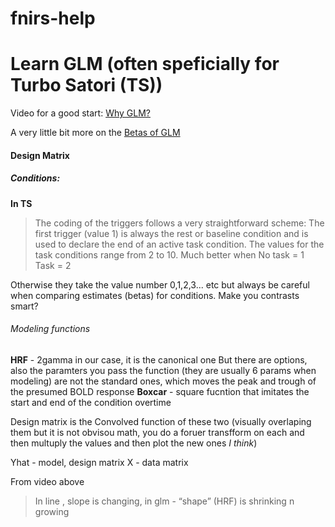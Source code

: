 # fnirs-help
# Learn GLM  (often speficially for Turbo Satori (TS))

Video for a good start: [Why GLM?](https://www.youtube.com/watch?v=TrjQ9KPgZpE&t)

A very little bit more on the [Betas of GLM](https://www.youtube.com/watch?v=9VGX1ui4nFk)

#### Design Matrix 
##### Conditions: 
**In TS**
> The coding of the triggers follows a very straightforward scheme: The first trigger (value 1) is always the rest or baseline condition and is used to declare the end of an active task condition. The values for the task conditions range from 2 to 10. 
>Much better when
>No task = 1
>Task = 2 

Otherwise they take the value number 0,1,2,3... etc but always be careful when comparing estimates (betas) for conditions. Make you contrasts smart? 

###### Modeling functions 
**HRF** - 2gamma in our case,  it is the canonical one 
But there are options, also the paramters you pass the function (they are usually 6 params when modeling) are not the standard ones, which moves the peak and trough of the presumed BOLD response 
**Boxcar** - square fucntion that imitates the start and end of the condition overtime

Design matrix is the Convolved function of these two (visually overlaping them but it is not obvisou math, you do a foruer transfform on each and then multuply the values and then plot the new ones *I think*)

 
Yhat - model, design matrix
X - data matrix

From video above
> In line , slope is changing, in glm - “shape” (HRF) is shrinking n growing 



